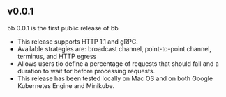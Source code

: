 ## v0.0.1

bb 0.0.1 is the first public release of bb

* This release supports HTTP 1.1 and gRPC.
* Available strategies are: broadcast channel, point-to-point channel, terminus, and HTTP egress
* Allows users tio define a percentage of requests that should fail and a duration to wait for 
  before processing requests.
* This release has been tested locally on Mac OS and on both Google Kubernetes Engine and 
  Minikube.
